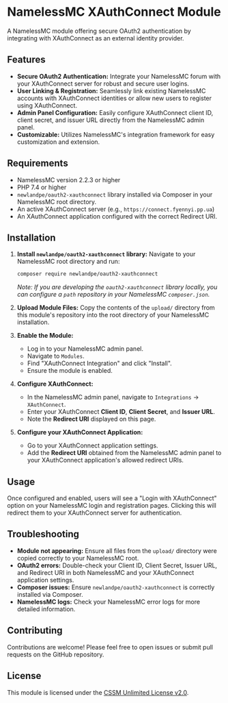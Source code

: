 # NamelessMC XAuthConnect Module

A NamelessMC module offering secure OAuth2 authentication by integrating with XAuthConnect as an external identity provider.

## Features

*   **Secure OAuth2 Authentication:** Integrate your NamelessMC forum with your XAuthConnect server for robust and secure user logins.
*   **User Linking & Registration:** Seamlessly link existing NamelessMC accounts with XAuthConnect identities or allow new users to register using XAuthConnect.
*   **Admin Panel Configuration:** Easily configure XAuthConnect client ID, client secret, and issuer URL directly from the NamelessMC admin panel.
*   **Customizable:** Utilizes NamelessMC's integration framework for easy customization and extension.

## Requirements

*   NamelessMC version 2.2.3 or higher
*   PHP 7.4 or higher
*   `newlandpe/oauth2-xauthconnect` library installed via Composer in your NamelessMC root directory.
*   An active XAuthConnect server (e.g., `https://connect.fyennyi.pp.ua`)
*   An XAuthConnect application configured with the correct Redirect URI.

## Installation

1.  **Install `newlandpe/oauth2-xauthconnect` library:**
    Navigate to your NamelessMC root directory and run:
    ```bash
    composer require newlandpe/oauth2-xauthconnect
    ```
    *Note: If you are developing the `oauth2-xauthconnect` library locally, you can configure a `path` repository in your NamelessMC `composer.json`.*

2.  **Upload Module Files:**
    Copy the contents of the `upload/` directory from this module's repository into the root directory of your NamelessMC installation.

3.  **Enable the Module:**
    *   Log in to your NamelessMC admin panel.
    *   Navigate to `Modules`.
    *   Find "XAuthConnect Integration" and click "Install".
    *   Ensure the module is enabled.

4.  **Configure XAuthConnect:**
    *   In the NamelessMC admin panel, navigate to `Integrations` -> `XAuthConnect`.
    *   Enter your XAuthConnect **Client ID**, **Client Secret**, and **Issuer URL**.
    *   Note the **Redirect URI** displayed on this page.

5.  **Configure your XAuthConnect Application:**
    *   Go to your XAuthConnect application settings.
    *   Add the **Redirect URI** obtained from the NamelessMC admin panel to your XAuthConnect application's allowed redirect URIs.

## Usage

Once configured and enabled, users will see a "Login with XAuthConnect" option on your NamelessMC login and registration pages. Clicking this will redirect them to your XAuthConnect server for authentication.

## Troubleshooting

*   **Module not appearing:** Ensure all files from the `upload/` directory were copied correctly to your NamelessMC root.
*   **OAuth2 errors:** Double-check your Client ID, Client Secret, Issuer URL, and Redirect URI in both NamelessMC and your XAuthConnect application settings.
*   **Composer issues:** Ensure `newlandpe/oauth2-xauthconnect` is correctly installed via Composer.
*   **NamelessMC logs:** Check your NamelessMC error logs for more detailed information.

## Contributing

Contributions are welcome! Please feel free to open issues or submit pull requests on the GitHub repository.

## License

This module is licensed under the [CSSM Unlimited License v2.0](LICENSE).
